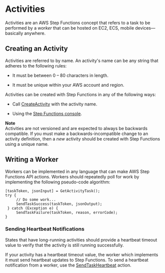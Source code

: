 # Activities<a name="concepts-activities"></a>

Activities are an AWS Step Functions concept that refers to a task to be performed by a *worker* that can be hosted on EC2, ECS, mobile devices—basically anywhere\.



## Creating an Activity<a name="programming-activities-creating"></a>

Activities are referred to by name\. An activity's name can be any string that adheres to the following rules:

+ It must be between 0 – 80 characters in length\.

+ It must be unique within your AWS account and region\.

Activities can be created with Step Functions in any of the following ways:

+ Call [CreateActivity](http://docs.aws.amazon.com/step-functions/latest/apireference/API_CreateActivity.html) with the activity name\.

+ Using the [Step Functions console](https://console.aws.amazon.com/states/home?region=us-east-1#/)\.

**Note**  
Activities are not versioned and are expected to always be backwards compatible\. If you must make a backwards\-incompatible change to an activity definition, then a *new* activity should be created with Step Functions using a unique name\.

## Writing a Worker<a name="programming-activities-coding"></a>

Workers can be implemented in any language that can make AWS Step Functions API actions\. Workers should repeatedly poll for work by implementing the following pseudo\-code algorithm:

```
[taskToken, jsonInput] = GetActivityTask();
try {
     // Do some work...
     SendTaskSuccess(taskToken, jsonOutput);
 } catch (Exception e) {
     SendTaskFailure(taskToken, reason, errorCode);
}
```

### Sending Heartbeat Notifications<a name="programming-activities-send-heartbeat"></a>

States that have long\-running activities should provide a heartbeat timeout value to verify that the activity is still running successfully\.

If your activity has a heartbeat timeout value, the worker which implements it must send heartbeat updates to Step Functions\. To send a heartbeat notification from a worker, use the [SendTaskHeartbeat](http://docs.aws.amazon.com/step-functions/latest/apireference/API_SendTaskHeartbeat.html) action\.